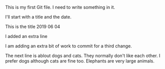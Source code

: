 This is my first Git file.
I need to write something in it.

I'll start with  a title and the date.

This is the title 2019 06 04

I added an extra line

I am adding an extra bit of work to commit for a third change.

The next line is ablout dogs and cats. They normally don't like each other. 
I prefer dogs although cats are fine too.
Elephants are very large animals. 

